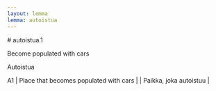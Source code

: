 ```yaml
---
layout: lemma
lemma: autoistua
---
```


<div class="sense">
# <span class="sensename">autoistua.1</span>

<span class="description">Become populated with cars</span>

<span class="description">Autoistua</span>

A1 | Place that becomes populated with cars |   | Paikka, joka autoistuu |  

</div>

